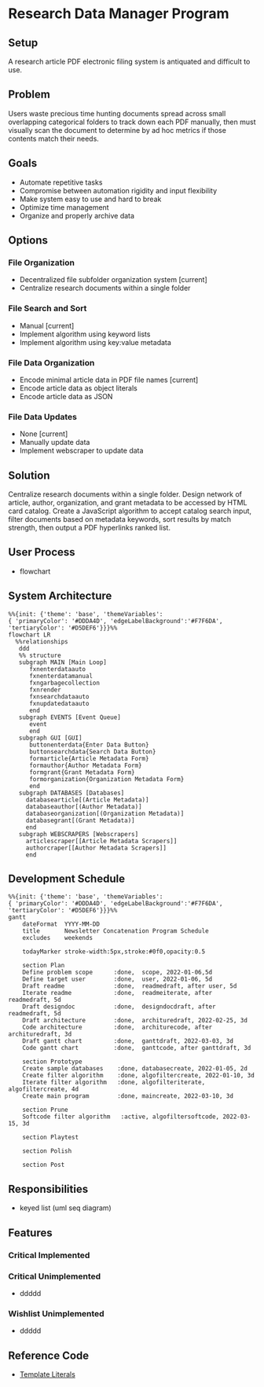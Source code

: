 # Research Data Manager Program
## Setup
A research article PDF electronic filing system is antiquated and difficult to use.
## Problem
Users waste precious time hunting documents spread across small overlapping categorical folders to track down each PDF manually, then must visually scan the document to determine by ad hoc metrics if those contents match their needs.
## Goals
- Automate repetitive tasks
- Compromise between automation rigidity and input flexibility
- Make system easy to use and hard to break
- Optimize time management
- Organize and properly archive data
## Options
### File Organization
- Decentralized file subfolder organization system [current]
- Centralize research documents within a single folder
### File Search and Sort
- Manual [current]
- Implement algorithm using keyword lists
- Implement algorithm using key:value metadata
### File Data Organization
- Encode minimal article data in PDF file names [current]
- Encode article data as object literals
- Encode article data as JSON 
### File Data Updates
- None [current]
- Manually update data
- Implement webscraper to update data
## Solution
Centralize research documents within a single folder. Design network of article, author, organization, and grant metadata to be accessed by HTML card catalog. Create a JavaScript algorithm to accept catalog search input, filter documents based on metadata 	keywords, sort results by match strength, then output a PDF hyperlinks ranked list.
## User Process
- flowchart
## System Architecture
```mermaid
%%{init: {'theme': 'base', 'themeVariables': 
{ 'primaryColor': '#DDDA4D', 'edgeLabelBackground':'#F7F6DA', 'tertiaryColor': '#D5DEF6'}}}%%
flowchart LR
  %%relationships
   ddd
   %% structure
   subgraph MAIN [Main Loop]
      fxnenterdataauto
      fxnenterdatamanual
      fxngarbagecollection
      fxnrender
      fxnsearchdataauto
      fxnupdatedataauto
      end
   subgraph EVENTS [Event Queue]
      event
      end
   subgraph GUI [GUI]
      buttonenterdata{Enter Data Button}
      buttonsearchdata{Search Data Button}
      formarticle{Article Metadata Form}
      formauthor{Author Metadata Form}
      formgrant{Grant Metadata Form}
      formorganization{Organization Metadata Form}
      end 
   subgraph DATABASES [Databases]
     databasearticle[(Article Metadata)]
     databaseauthor[(Author Metadata)]
     databaseorganization[(Organization Metadata)]
     databasegrant[(Grant Metadata)]
     end
   subgraph WEBSCRAPERS [Webscrapers]
     articlescraper[[Article Metadata Scrapers]]
     authorcraper[[Author Metadata Scrapers]] 
     end
```

## Development Schedule
```mermaid
%%{init: {'theme': 'base', 'themeVariables': 
{ 'primaryColor': '#DDDA4D', 'edgeLabelBackground':'#F7F6DA', 'tertiaryColor': '#D5DEF6'}}}%%
gantt
    dateFormat  YYYY-MM-DD
    title       Newsletter Concatenation Program Schedule
    excludes    weekends
    
    todayMarker stroke-width:5px,stroke:#0f0,opacity:0.5
    
    section Plan
    Define problem scope      :done,  scope, 2022-01-06,5d
    Define target user        :done,  user, 2022-01-06, 5d
    Draft readme              :done,  readmedraft, after user, 5d
    Iterate readme            :done,  readmeiterate, after readmedraft, 5d
    Draft designdoc           :done,  designdocdraft, after readmedraft, 5d
    Draft architecture        :done,  archituredraft, 2022-02-25, 3d
    Code architecture         :done,  architurecode, after archituredraft, 3d
    Draft gantt chart         :done,  ganttdraft, 2022-03-03, 3d
    Code gantt chart          :done,  ganttcode, after ganttdraft, 3d
    
    section Prototype
    Create sample databases    :done, databasecreate, 2022-01-05, 2d
    Create filter algorithm    :done, algofiltercreate, 2022-01-10, 3d
    Iterate filter algorithm   :done, algofilteriterate, algofiltercreate, 4d
    Create main program        :done, maincreate, 2022-03-10, 3d
    
    section Prune
    Softcode filter algorithm   :active, algofiltersoftcode, 2022-03-15, 3d
    
    section Playtest
    
    section Polish
    
    section Post
```
## Responsibilities
- keyed list (uml seq diagram)
## Features
### Critical Implemented
### Critical Unimplemented
- ddddd
### Wishlist Unimplemented
- ddddd
## Reference Code
- [Template Literals](https://www.youtube.com/watch?v=DG4obitDvUA&t=2069s)
